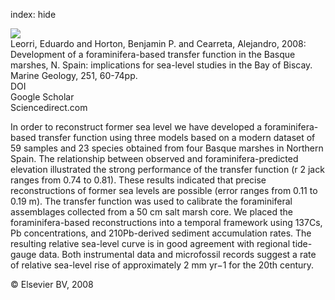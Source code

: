 index: hide

<div class="Citation">
    <div class="Citation-thumb CitationThumb-linked"  data-href="https://doi.org/10.1016/j.margeo.2008.02.005">
      <img src="https://static.claimspace.cloud/climate-study-static/refs/thumbs/5/Leorri_et_al_2008-thumb.png" />
    </div>

  <div class="Citation-body">
    <div class="Citation-text">Leorri, Eduardo and Horton, Benjamin P. and Cearreta, Alejandro, 2008: Development of a foraminifera-based transfer function in the Basque marshes, N. Spain: implications for sea-level studies in the Bay of Biscay. <span class="Article-journal">Marine Geology, </span><span class="Article-volume">251, </span>60-74pp.</div>
    <div class="Citation-links">
      <div class="CitationLink" data-href="https://doi.org/10.1016/j.margeo.2008.02.005">
        <div class="CitationLink-icon CitationLink-Doi"></div>
        <div class="CitationLink-text">DOI</div>
      </div>
      <div class="CitationLink" data-href="https://scholar.google.com/scholar?q=10.1016/j.margeo.2008.02.005">
        <div class="CitationLink-icon CitationLink-Scholar"></div>
        <div class="CitationLink-text">Google Scholar</div>
      </div>
      <div class="CitationLink" data-href="http://www.sciencedirect.com/science/article/pii/S0025322708000522">
        <div class="CitationLink-icon CitationLink-Publisher"></div>
        <div class="CitationLink-text">Sciencedirect.com</div>
      </div>
    </div>
  </div>
</div>

In order to reconstruct former sea level we have developed a foraminifera-based transfer function using three models based on a modern dataset of 59 samples and 23 species obtained from four Basque marshes in Northern Spain. The relationship between observed and foraminifera-predicted elevation illustrated the strong performance of the transfer function (r                      2                      jack ranges from 0.74 to 0.81). These results indicated that precise reconstructions of former sea levels are possible (error ranges from 0.11 to 0.19 m). The transfer function was used to calibrate the foraminiferal assemblages collected from a 50 cm salt marsh core. We placed the foraminifera-based reconstructions into a temporal framework using 137Cs, Pb concentrations, and 210Pb-derived sediment accumulation rates. The resulting relative sea-level curve is in good agreement with regional tide-gauge data. Both instrumental data and microfossil records suggest a rate of relative sea-level rise of approximately 2 mm yr−1 for the 20th century.

<div class="Citation-copy">
&copy; Elsevier BV, 2008
</div>